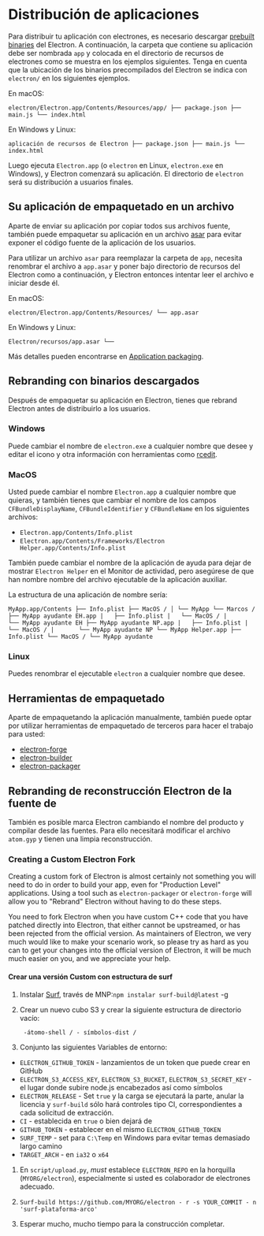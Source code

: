 # Distribución de aplicaciones

Para distribuir tu aplicación con electrones, es necesario descargar [prebuilt binaries](https://github.com/electron/electron/releases) del Electron. A continuación, la carpeta que contiene su aplicación debe ser nombrada `app` y colocada en el directorio de recursos de electrones como se muestra en los ejemplos siguientes. Tenga en cuenta que la ubicación de los binarios precompilados del Electron se indica con `electron/` en los siguientes ejemplos.

En macOS:

```text
electron/Electron.app/Contents/Resources/app/ ├── package.json ├── main.js └── index.html
```

En Windows y Linux:

```text
aplicación de recursos de Electron ├── package.json ├── main.js └── index.html
```

Luego ejecuta `Electron.app` (o `electron` en Linux, `electron.exe` en Windows), y Electron comenzará su aplicación. El directorio de `electron` será su distribución a usuarios finales.

## Su aplicación de empaquetado en un archivo

Aparte de enviar su aplicación por copiar todos sus archivos fuente, también puede empaquetar su aplicación en un archivo [asar](https://github.com/electron/asar) para evitar exponer el código fuente de la aplicación de los usuarios.

Para utilizar un archivo `asar` para reemplazar la carpeta de `app`, necesita renombrar el archivo a `app.asar` y poner bajo directorio de recursos del Electron como a continuación, y Electron entonces intentar leer el archivo e iniciar desde él.

En macOS:

```text
electron/Electron.app/Contents/Resources/ └── app.asar
```

En Windows y Linux:

```text
Electron/recursos/app.asar └──
```

Más detalles pueden encontrarse en [Application packaging](application-packaging.md).

## Rebranding con binarios descargados

Después de empaquetar su aplicación en Electron, tienes que rebrand Electron antes de distribuirlo a los usuarios.

### Windows

Puede cambiar el nombre de `electron.exe` a cualquier nombre que desee y editar el icono y otra información con herramientas como [rcedit](https://github.com/atom/rcedit).

### MacOS

Usted puede cambiar el nombre `Electron.app` a cualquier nombre que quieras, y también tienes que cambiar el nombre de los campos `CFBundleDisplayName`, `CFBundleIdentifier` y `CFBundleName` en los siguientes archivos:

* `Electron.app/Contents/Info.plist`
* `Electron.app/Contents/Frameworks/Electron Helper.app/Contents/Info.plist`

También puede cambiar el nombre de la aplicación de ayuda para dejar de mostrar `Electron Helper` en el Monitor de actividad, pero asegúrese de que han nombre nombre del archivo ejecutable de la aplicación auxiliar.

La estructura de una aplicación de nombre sería:

    MyApp.app/Contents ├── Info.plist ├── MacOS / │ └── MyApp └── Marcos / ├── MyApp ayudante EH.app |   ├── Info.plist |   └── MacOS / |       └── MyApp ayudante EH ├── MyApp ayudante NP.app |   ├── Info.plist |   └── MacOS / |       └── MyApp ayudante NP └── MyApp Helper.app ├── Info.plist └── MacOS / └── MyApp ayudante
    

### Linux

Puedes renombrar el ejecutable `electron` a cualquier nombre que desee.

## Herramientas de empaquetado

Aparte de empaquetando la aplicación manualmente, también puede optar por utilizar herramientas de empaquetado de terceros para hacer el trabajo para usted:

* [electron-forge](https://github.com/electron-userland/electron-forge)
* [electron-builder](https://github.com/electron-userland/electron-builder)
* [electron-packager](https://github.com/electron-userland/electron-packager)

## Rebranding de reconstrucción Electron de la fuente de

También es posible marca Electron cambiando el nombre del producto y compilar desde las fuentes. Para ello necesitará modificar el archivo `atom.gyp` y tienen una limpia reconstrucción.

### Creating a Custom Electron Fork

Creating a custom fork of Electron is almost certainly not something you will need to do in order to build your app, even for "Production Level" applications. Using a tool such as `electron-packager` or `electron-forge` will allow you to "Rebrand" Electron without having to do these steps.

You need to fork Electron when you have custom C++ code that you have patched directly into Electron, that either cannot be upstreamed, or has been rejected from the official version. As maintainers of Electron, we very much would like to make your scenario work, so please try as hard as you can to get your changes into the official version of Electron, it will be much much easier on you, and we appreciate your help.

#### Crear una versión Custom con estructura de surf

1. Instalar [Surf](https://github.com/surf-build/surf), través de MNP:`npm instalar surf-build@latest` -g

2. Crear un nuevo cubo S3 y crear la siguiente estructura de directorio vacío:
    
        -átomo-shell / - símbolos-dist /
        

3. Conjunto las siguientes Variables de entorno:

* `ELECTRON_GITHUB_TOKEN` - lanzamientos de un token que puede crear en GitHub
* `ELECTRON_S3_ACCESS_KEY`, `ELECTRON_S3_BUCKET`, `ELECTRON_S3_SECRET_KEY` - el lugar donde subire node.js encabezados así como símbolos
* `ELECTRON_RELEASE` - Set `true` y la carga se ejecutará la parte, anular la licencia y `surf-build` sólo hará controles tipo CI, correspondientes a cada solicitud de extracción.
* `CI` - establecida en `true` o bien dejará de
* `GITHUB_TOKEN` - establecer en el mismo `ELECTRON_GITHUB_TOKEN`
* `SURF_TEMP` - set para `C:\Temp` en Windows para evitar temas demasiado largo camino
* `TARGET_ARCH` - en `ia32` o `x64` 

1. En `script/upload.py`, *must* establece `ELECTRON_REPO` en la horquilla (`MYORG/electron`), especialmente si usted es colaborador de electrones adecuado.

2. `Surf-build https://github.com/MYORG/electron - r -s YOUR_COMMIT - n 'surf-plataforma-arco'`

3. Esperar mucho, mucho tiempo para la construcción completar.